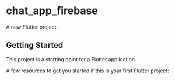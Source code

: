 # chat_app_firebase

A new Flutter project.

## Getting Started

This project is a starting point for a Flutter application.

A few resources to get you started if this is your first Flutter project:
